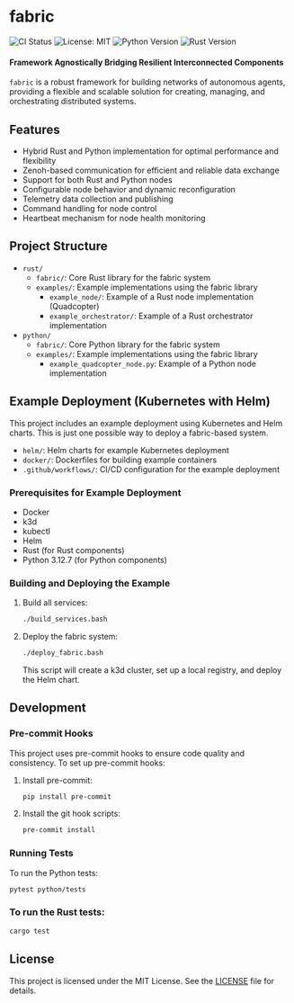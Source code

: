 # fabric

![CI Status](https://github.com/varunkamath/fabric/workflows/CI%20%2F%20CD/badge.svg)
![License: MIT](https://img.shields.io/badge/License-MIT-yellow.svg)
![Python Version](https://img.shields.io/badge/python-3.12.7-blue.svg)
![Rust Version](https://img.shields.io/badge/rust-1.81.0-orange.svg)

#### Framework Agnostically Bridging Resilient Interconnected Components

`fabric` is a robust framework for building networks of autonomous agents, providing a flexible and scalable solution for creating, managing, and orchestrating distributed systems.

## Features

- Hybrid Rust and Python implementation for optimal performance and flexibility
- Zenoh-based communication for efficient and reliable data exchange
- Support for both Rust and Python nodes
- Configurable node behavior and dynamic reconfiguration
- Telemetry data collection and publishing
- Command handling for node control
- Heartbeat mechanism for node health monitoring

## Project Structure

- `rust/`
  - `fabric/`: Core Rust library for the fabric system
  - `examples/`: Example implementations using the fabric library
    - `example_node/`: Example of a Rust node implementation (Quadcopter)
    - `example_orchestrator/`: Example of a Rust orchestrator implementation
- `python/`
  - `fabric/`: Core Python library for the fabric system
  - `examples/`: Example implementations using the fabric library
    - `example_quadcopter_node.py`: Example of a Python node implementation

## Example Deployment (Kubernetes with Helm)

This project includes an example deployment using Kubernetes and Helm charts. This is just one possible way to deploy a fabric-based system.

- `helm/`: Helm charts for example Kubernetes deployment
- `docker/`: Dockerfiles for building example containers
- `.github/workflows/`: CI/CD configuration for the example deployment

### Prerequisites for Example Deployment

- Docker
- k3d
- kubectl
- Helm
- Rust (for Rust components)
- Python 3.12.7 (for Python components)

### Building and Deploying the Example

1. Build all services:

   ```bash
   ./build_services.bash
   ```

2. Deploy the fabric system:

   ```bash
   ./deploy_fabric.bash
   ```

   This script will create a k3d cluster, set up a local registry, and deploy the Helm chart.

## Development

### Pre-commit Hooks

This project uses pre-commit hooks to ensure code quality and consistency. To set up pre-commit hooks:

1. Install pre-commit:

   ```bash
   pip install pre-commit
   ```

2. Install the git hook scripts:

   ```bash
   pre-commit install
   ```

### Running Tests

To run the Python tests:

```bash
pytest python/tests
```

### To run the Rust tests:

```bash
cargo test
```

## License

This project is licensed under the MIT License. See the [LICENSE](LICENSE) file for details.
